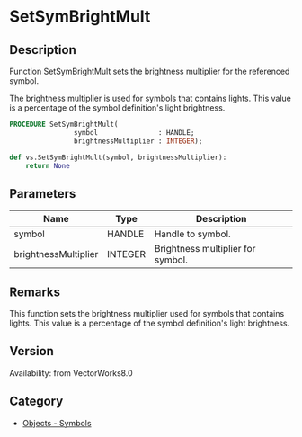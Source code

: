# SetSymBrightMult

## Description
Function SetSymBrightMult sets the brightness multiplier for the referenced symbol.

The brightness multiplier is used for symbols that contains lights.  This value is a percentage of the symbol definition's light brightness.

```pascal
PROCEDURE SetSymBrightMult(
				symbol               : HANDLE;
				brightnessMultiplier : INTEGER);
```

```python
def vs.SetSymBrightMult(symbol, brightnessMultiplier):
    return None
```

## Parameters
|Name|Type|Description|
|---|---|---|
|symbol|HANDLE|Handle to symbol.|
|brightnessMultiplier|INTEGER|Brightness multiplier for symbol.|

## Remarks
This function sets the brightness multiplier used for symbols that contains lights.  This value is a percentage of the symbol definition's light brightness.

## Version
Availability: from VectorWorks8.0

## Category
* [Objects - Symbols](../Categories/Objects%20-%20Symbols.md)
